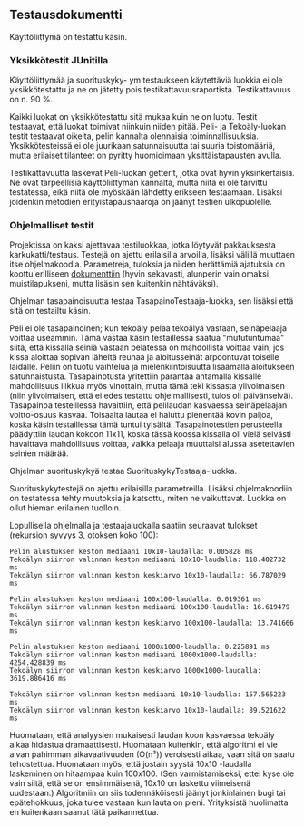 ## Testausdokumentti

Käyttöliittymä on testattu käsin.

### Yksikkötestit JUnitilla

Käyttöliittymää ja suorituskyky- ym testaukseen käytettäviä luokkia ei ole yksikkötestattu ja ne on jätetty pois testikattavuusraportista. Testikattavuus on n. 90 %.

Kaikki luokat on yksikkötestattu sitä mukaa kuin ne on luotu. Testit testaavat, että luokat toimivat niinkuin niiden pitää. Peli- ja Tekoäly-luokan testit testaavat oikeita, pelin kannalta olennaisia toiminnallisuuksia. Yksikkötesteissä ei ole juurikaan satunnaisuutta tai suuria toistomääriä, mutta erilaiset tilanteet on pyritty huomioimaan yksittäistapausten avulla.

Testikattavuutta laskevat Peli-luokan getterit, jotka ovat hyvin yksinkertaisia. Ne ovat tarpeellisia käyttöliittymän kannalta, mutta niitä ei ole tarvittu testatessa, eikä niitä ole myöskään lähdetty erikseen testaamaan. Lisäksi joidenkin metodien erityistapaushaaroja on jäänyt testien ulkopuolelle. 

### Ohjelmalliset testit

Projektissa on kaksi ajettavaa testiluokkaa, jotka löytyvät pakkauksesta karkukatti/testaus. Testejä on ajettu erilaisilla arvoilla, lisäksi välillä muuttaen itse ohjelmakoodia. Parametreja, tuloksia ja niiden herättämiä ajatuksia on koottu erilliseen [dokumenttiin](https://github.com/selsama/tiralabra/blob/master/Dokumentaatio/testituloksia.md) (hyvin sekavasti, alunperin vain omaksi muistilapukseni, mutta lisäsin sen kuitenkin nähtäväksi).

Ohjelman tasapainoisuutta testaa TasapainoTestaaja-luokka, sen lisäksi että sitä on testailtu käsin.

Peli ei ole tasapainoinen; kun tekoäly pelaa tekoälyä vastaan, seinäpelaaja voittaa useammin. Tämä vastaa käsin testaillessa saatua "mututuntumaa" siitä, että kissalla seiniä vastaan pelatessa on mahdollista voittaa vain, jos kissa aloittaa sopivan läheltä reunaa ja aloitusseinät arpoontuvat toiselle laidalle. Peliin on tuotu vaihtelua ja mielenkiintoisuutta lisäämällä aloitukseen satunnaistusta. Tasapainotusta yritettiin parantaa antamalla kissalle mahdollisuus liikkua myös vinottain, mutta tämä teki kissasta ylivoimaisen (niin ylivoimaisen, että ei edes testattu ohjelmallisesti, tulos oli päivänselvä). Tasapainoa testeillessa havaittiin, että pelilaudan kasvaessa seinäpelaajan voitto-osuus kasvaa. Toisaalta lautaa ei haluttu pienentää kovin paljoa, koska käsin testaillessa tämä tuntui tylsältä. Tasapainotestien perusteella päädyttiin laudan kokoon 11x11, koska tässä koossa kissalla oli vielä selvästi havaittava mahdollisuus voittaa, vaikka pelaaja muuttaisi alussa asetettavien seinien määrää.

Ohjelman suorituskykyä testaa SuorituskykyTestaaja-luokka.

Suorituskykytestejä on ajettu erilaisilla parametreilla. Lisäksi ohjelmakoodiin on testatessa tehty muutoksia ja katsottu, miten ne vaikuttavat. Luokka on ollut hieman erilainen tuolloin.

Lopullisella ohjelmalla ja testaajaluokalla saatiin seuraavat tulokset (rekursion syvyys 3, otoksen koko 100):

    Pelin alustuksen keston mediaani 10x10-laudalla: 0.005828 ms
    Tekoälyn siirron valinnan keston mediaani 10x10-laudalla: 118.402732 ms
    Tekoälyn siirron valinnan keston keskiarvo 10x10-laudalla: 66.787029 ms

    Pelin alustuksen keston mediaani 100x100-laudalla: 0.019361 ms
    Tekoälyn siirron valinnan keston mediaani 100x100-laudalla: 16.619479 ms
    Tekoälyn siirron valinnan keston keskiarvo 100x100-laudalla: 13.741666 ms

    Pelin alustuksen keston mediaani 1000x1000-laudalla: 0.225891 ms
    Tekoälyn siirron valinnan keston mediaani 1000x1000-laudalla: 4254.428839 ms
    Tekoälyn siirron valinnan keston keskiarvo 1000x1000-laudalla: 3619.886416 ms

    Tekoälyn siirron valinnan keston mediaani 10x10-laudalla: 157.565223 ms
    Tekoälyn siirron valinnan keston keskiarvo 10x10-laudalla: 89.521622 ms

Huomataan, että analyysien mukaisesti laudan koon kasvaessa tekoäly alkaa hidastua dramaattisesti. Huomataan kuitenkin, että algoritmi ei vie aivan pahimman aikavaativuuden (O(n³)) veroisesti aikaa, vaan sitä on saatu tehostettua. Huomataan myös, että jostain syystä 10x10 -laudalla laskeminen on hitaampaa kuin 100x100. (Sen varmistamiseksi, ettei kyse ole vain siitä, että se on ensimmäisenä, 10x10 on laskettu viimeisenä uudestaan.) Algoritmiin on siis todennäköisesti jäänyt jonkinlainen bugi tai epätehokkuus, joka tulee vastaan kun lauta on pieni. Yrityksistä huolimatta en kuitenkaan saanut tätä paikannettua.

